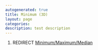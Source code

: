 ```yaml
---
autogenerated: true
title: Minimum (3D)
layout: page
categories: 
description: test description
---
```


1.  REDIRECT [Minimum/Maximum/Median](Minimum_Maximum_Median)
